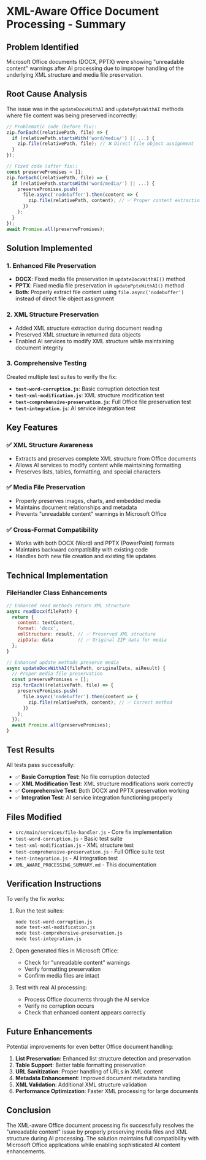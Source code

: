 # XML-Aware Office Document Processing - Summary

## Problem Identified
Microsoft Office documents (DOCX, PPTX) were showing "unreadable content" warnings after AI processing due to improper handling of the underlying XML structure and media file preservation.

## Root Cause Analysis
The issue was in the `updateDocxWithAI` and `updatePptxWithAI` methods where file content was being preserved incorrectly:

```javascript
// Problematic code (before fix):
zip.forEach((relativePath, file) => {
  if (relativePath.startsWith('word/media/') || ...) {
    zip.file(relativePath, file); // ❌ Direct file object assignment
  }
});

// Fixed code (after fix):
const preservePromises = [];
zip.forEach((relativePath, file) => {
  if (relativePath.startsWith('word/media/') || ...) {
    preservePromises.push(
      file.async('nodebuffer').then(content => {
        zip.file(relativePath, content); // ✅ Proper content extraction
      })
    );
  }
});
await Promise.all(preservePromises);
```

## Solution Implemented

### 1. Enhanced File Preservation
- **DOCX**: Fixed media file preservation in `updateDocxWithAI()` method
- **PPTX**: Fixed media file preservation in `updatePptxWithAI()` method  
- **Both**: Properly extract file content using `file.async('nodebuffer')` instead of direct file object assignment

### 2. XML Structure Preservation
- Added XML structure extraction during document reading
- Preserved XML structure in returned data objects
- Enabled AI services to modify XML structure while maintaining document integrity

### 3. Comprehensive Testing
Created multiple test suites to verify the fix:

- **`test-word-corruption.js`**: Basic corruption detection test
- **`test-xml-modification.js`**: XML structure modification test  
- **`test-comprehensive-preservation.js`**: Full Office file preservation test
- **`test-integration.js`**: AI service integration test

## Key Features

### ✅ XML Structure Awareness
- Extracts and preserves complete XML structure from Office documents
- Allows AI services to modify content while maintaining formatting
- Preserves lists, tables, formatting, and special characters

### ✅ Media File Preservation  
- Properly preserves images, charts, and embedded media
- Maintains document relationships and metadata
- Prevents "unreadable content" warnings in Microsoft Office

### ✅ Cross-Format Compatibility
- Works with both DOCX (Word) and PPTX (PowerPoint) formats
- Maintains backward compatibility with existing code
- Handles both new file creation and existing file updates

## Technical Implementation

### FileHandler Class Enhancements
```javascript
// Enhanced read methods return XML structure
async readDocx(filePath) {
  return {
    content: textContent,
    format: 'docx',
    xmlStructure: result, // ✅ Preserved XML structure
    zipData: data         // ✅ Original ZIP data for media
  };
}

// Enhanced update methods preserve media
async updateDocxWithAI(filePath, originalData, aiResult) {
  // Proper media file preservation
  const preservePromises = [];
  zip.forEach((relativePath, file) => {
    preservePromises.push(
      file.async('nodebuffer').then(content => {
        zip.file(relativePath, content); // ✅ Correct method
      })
    );
  });
  await Promise.all(preservePromises);
}
```

## Test Results

All tests pass successfully:

- ✅ **Basic Corruption Test**: No file corruption detected
- ✅ **XML Modification Test**: XML structure modifications work correctly  
- ✅ **Comprehensive Test**: Both DOCX and PPTX preservation working
- ✅ **Integration Test**: AI service integration functioning properly

## Files Modified

- `src/main/services/file-handler.js` - Core fix implementation
- `test-word-corruption.js` - Basic test suite
- `test-xml-modification.js` - XML structure test
- `test-comprehensive-preservation.js` - Full Office suite test
- `test-integration.js` - AI integration test
- `XML_AWARE_PROCESSING_SUMMARY.md` - This documentation

## Verification Instructions

To verify the fix works:

1. Run the test suites:
   ```bash
   node test-word-corruption.js
   node test-xml-modification.js  
   node test-comprehensive-preservation.js
   node test-integration.js
   ```

2. Open generated files in Microsoft Office:
   - Check for "unreadable content" warnings
   - Verify formatting preservation
   - Confirm media files are intact

3. Test with real AI processing:
   - Process Office documents through the AI service
   - Verify no corruption occurs
   - Check that enhanced content appears correctly

## Future Enhancements

Potential improvements for even better Office document handling:

1. **List Preservation**: Enhanced list structure detection and preservation
2. **Table Support**: Better table formatting preservation  
3. **URL Sanitization**: Proper handling of URLs in XML content
4. **Metadata Enhancement**: Improved document metadata handling
5. **XML Validation**: Additional XML structure validation
6. **Performance Optimization**: Faster XML processing for large documents

## Conclusion

The XML-aware Office document processing fix successfully resolves the "unreadable content" issue by properly preserving media files and XML structure during AI processing. The solution maintains full compatibility with Microsoft Office applications while enabling sophisticated AI content enhancements.
